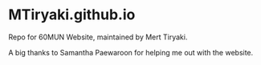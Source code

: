 # MTiryaki.github.io

Repo for 60MUN Website, maintained by Mert Tiryaki.

A big thanks to Samantha Paewaroon for helping me out with the website.
